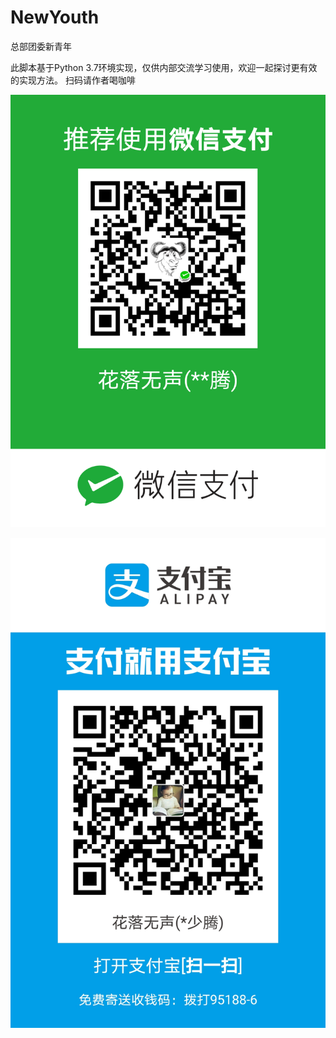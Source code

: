 # NewYouth
总部团委新青年

此脚本基于Python 3.7环境实现，仅供内部交流学习使用，欢迎一起探讨更有效的实现方法。
扫码请作者喝咖啡

![](https://github.com/hlws/youth/raw/master/image/wechat.png)

![](https://github.com/hlws/youth/raw/master/image/alipay.jpg)
